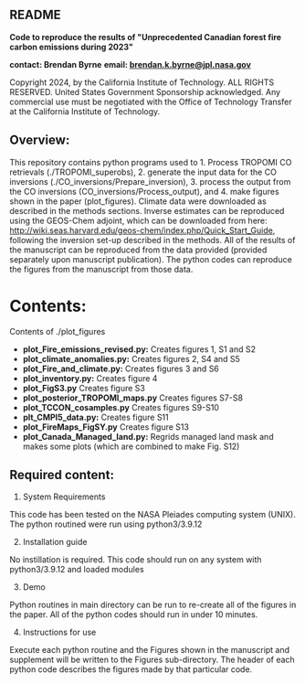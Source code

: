 ## README

**Code to reproduce the results of "Unprecedented Canadian forest fire carbon emissions during 2023"**

**contact: Brendan Byrne**
**email: brendan.k.byrne@jpl.nasa.gov**

Copyright 2024, by the California Institute of Technology. ALL RIGHTS RESERVED. United States Government Sponsorship acknowledged. Any commercial use must be negotiated with the Office of Technology Transfer at the California Institute of Technology.

## Overview:

This repository contains python programs used to 1. Process TROPOMI CO retrievals (./TROPOMI_superobs), 2. generate the input data for the CO inversions (./CO_inversions/Prepare_inversion), 3. process the output from the CO inversions (CO_inversions/Process_output), and 4. make figures shown in the paper (plot_figures). Climate data were downloaded as described in the methods sections. Inverse estimates can be reproduced using the GEOS-Chem adjoint, which can be downloaded from here: http://wiki.seas.harvard.edu/geos-chem/index.php/Quick_Start_Guide, following the inversion set-up described in the methods. All of the results of the manuscript can be reproduced from the data provided (provided separately upon manuscript publication). The python codes can reproduce the figures from the manuscript from those data.

# Contents:

Contents of ./plot_figures
- **plot_Fire_emissions_revised.py:** Creates figures 1, S1 and S2
- **plot_climate_anomalies.py:** Creates figures 2, S4 and S5
- **plot_Fire_and_climate.py:** Creates figures 3 and S6
- **plot_inventory.py:** Creates figure 4
- **plot_FigS3.py** Creates figure S3
- **plot_posterior_TROPOMI_maps.py** Creates figures S7-S8
- **plot_TCCON_cosamples.py** Creates figures S9-S10
- **plt_CMPI5_data.py:** Creates figure S11
- **plot_FireMaps_FigSY.py** Creates figure S13
- **plot_Canada_Managed_land.py:** Regrids managed land mask and makes some plots (which are combined to make Fig. S12)



## Required content:

1. System Requirements

This code has been tested on the NASA Pleiades computing system (UNIX). The python routined were run using python3/3.9.12

2. Installation guide

No instillation is required. This code should run on any system with python3/3.9.12 and loaded modules

3. Demo

Python routines in main directory can be run to re-create all of the figures in the paper. All of the python codes should run in under 10 minutes.

4. Instructions for use

Execute each python routine and the Figures shown in the manuscript and supplement will be written to the Figures sub-directory. The header of each python code describes the figures made by that particular code.

